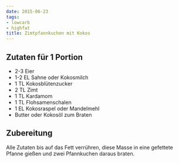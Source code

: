 ```yaml
---
date: 2015-06-23
tags:
- lowcarb
- highfat
title: Zimtpfannkuchen mit Kokos
---
```


## Zutaten für 1 Portion
- 2-3       Eier
- 1-2 EL    Sahne oder Kokosmilch
- 1 TL      Kokosblütenzucker
- 2 TL      Zimt
- 1 TL      Kardamom
- 1 TL      Flohsamenschalen
- 1 EL      Kokosraspel oder Mandelmehl
- Butter oder Kokosöl zum Braten

## Zubereitung
Alle Zutaten bis auf das Fett verrühren, diese Masse in eine gefettete Pfanne gießen und zwei Pfannkuchen daraus braten.
